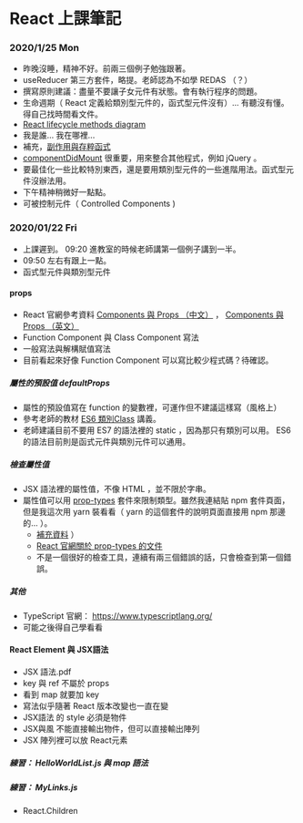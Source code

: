 # React 上課筆記

### 2020/1/25 Mon

- 昨晚沒睡，精神不好。前兩三個例子勉強跟著。
- useReducer 第三方套件，略提。老師認為不如學 REDAS （？）
- 撰寫原則建議：盡量不要讓子女元件有狀態。會有執行程序的問題。
- 生命週期（ React 定義給類別型元件的，函式型元件沒有）... 有聽沒有懂。得自己找時間看文件。
- [React lifecycle methods diagram](https://projects.wojtekmaj.pl/react-lifecycle-methods-diagram/)
- 我是誰... 我在哪裡...
- 補充，[副作用與存粹函式](https://github.com/eyesofkids/mfee11-react/issues/9)
- [componentDidMount](https://github.com/eyesofkids/mfee11-react/issues/7) 很重要，用來整合其他程式，例如 jQuery 。
- 要最佳化一些比較特別東西，還是要用類別型元件的一些進階用法。函式型元件沒辦法用。
- 下午精神稍微好一點點。
- 可被控制元件（ Controlled Components )




### 2020/01/22 Fri

- 上課遲到。 09:20 進教室的時候老師講第一個例子講到一半。
- 09:50 左右有跟上一點。
- 函式型元件與類別型元件

#### props

- React 官網參考資料 [Components 與 Props （中文）](https://zh-hant.reactjs.org/docs/components-and-props.html) ， [Components 與 Props （英文）](https://reactjs.org/docs/components-and-props.html)
- Function Component 與 Class Component 寫法
- 一般寫法與解構賦值寫法
- 目前看起來好像 Function Component 可以寫比較少程式碼？待確認。

##### 屬性的預設值 defaultProps

- 屬性的預設值寫在 function 的變數裡，可運作但不建議這樣寫（風格上）
- 參考老師的教材 [ES6 類別Class](https://github.com/eyesofkids/mfee11-react/blob/main/%E6%95%99%E6%9D%90/0121/ES6%E7%AF%87-%E9%A1%9E%E5%88%A5class.pdf) 講義。
- 老師建議目前不要用 ES7 的語法裡的 static ，因為那只有類別可以用。 ES6 的語法目前則是函式元件與類別元件可以通用。

##### 檢查屬性值

- JSX 語法裡的屬性值，不像 HTML ，並不限於字串。
- 屬性值可以用 [prop-types](https://www.npmjs.com/package/prop-types) 套件來限制類型。雖然我連結貼 npm 套件頁面，但是我這次用 yarn 裝看看（ yarn 的這個套件的說明頁面直接用 npm 那邊的... ）。
  - [補充資料](https://github.com/eyesofkids/mfee11-react/issues/5) ）
  - [React 官網關於 prop-types 的文件](https://zh-hant.reactjs.org/docs/typechecking-with-proptypes.html)
  - 不是一個很好的檢查工具，連續有兩三個錯誤的話，只會檢查到第一個錯誤。


##### 其他

- TypeScript 官網： https://www.typescriptlang.org/
- 可能之後得自己學看看


#### React Element 與 JSX語法

- JSX 語法.pdf
- key 與 ref 不屬於 props
- 看到 map 就要加 key
- 寫法似乎隨著 React 版本改變也一直在變
- JSX語法 的 style 必須是物件
- JSX與風 不能直接輸出物件，但可以直接輸出陣列
- JSX 陣列裡可以放 React元素

##### 練習： HelloWorldList.js 與 map 語法

##### 練習： MyLinks.js

- React.Children